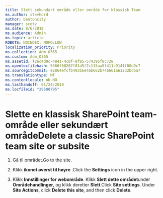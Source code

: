 ```yaml
---
title: Slett sekundært område eller område for klassisk Team
ms.author: stevhord
author: bentoncity
manager: scotv
ms.date: 8/6/2018
ms.audience: Admin
ms.topic: article
ROBOTS: NOINDEX, NOFOLLOW
localization_priority: Priority
ms.collection: Adm_O365
ms.custom: Adm_O365
ms.assetid: f2ec4d9c-4841-4c8f-8f85-574395f8c728
ms.openlocfilehash: 5366f68267f81d5f7c115aa5f411c9141f00d9c7
ms.sourcegitcommit: e2864efcfb493b6e46b662b746661a61232bdba7
ms.translationtype: MT
ms.contentlocale: nb-NO
ms.lasthandoff: 01/24/2019
ms.locfileid: "29500795"
---
```

# <a name="delete-a-classic-sharepoint-team-site-or-subsite"></a><span data-ttu-id="aa388-102">Slette en klassisk SharePoint team-område eller sekundært område</span><span class="sxs-lookup"><span data-stu-id="aa388-102">Delete a classic SharePoint team site or subsite</span></span>

1. <span data-ttu-id="aa388-103">Gå til området.</span><span class="sxs-lookup"><span data-stu-id="aa388-103">Go to the site.</span></span>
    
2. <span data-ttu-id="aa388-104">Klikk **ikonet øverst til høyre** .</span><span class="sxs-lookup"><span data-stu-id="aa388-104">Click the **Settings** icon in the upper right.</span></span> 
    
3. <span data-ttu-id="aa388-p101">Klikk **Innstillinger for webområde**. Klikk **Slett dette området**under **Områdehandlinger**, og klikk deretter **Slett**.</span><span class="sxs-lookup"><span data-stu-id="aa388-p101">Click **Site settings**. Under **Site Actions**, click **Delete this site**, and then click **Delete**.</span></span>
    

